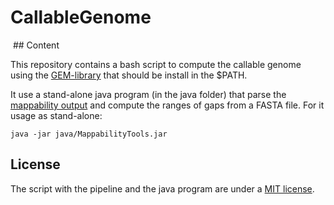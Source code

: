 CallableGenome
==============

 ## Content

This repository contains a bash script to compute the callable genome using the
[GEM-library](http://algorithms.cnag.cat/wiki/The_GEM_library) that should be
install in the $PATH.

It use a stand-alone java program (in the java folder)
that parse the [mappability output](algorithms.cnag.cat/wiki/FAQ:The_GEM_mappability_format)
and compute the ranges of gaps from a FASTA file. For it usage as stand-alone:

```
java -jar java/MappabilityTools.jar

```

## License

The script with the pipeline and the java program are under a 
[MIT license](http://opensource.org/licenses/MIT).